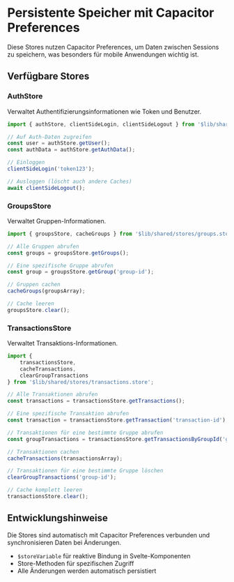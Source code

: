# Persistente Speicher mit Capacitor Preferences

Diese Stores nutzen Capacitor Preferences, um Daten zwischen Sessions zu speichern, was besonders für mobile Anwendungen wichtig ist.

## Verfügbare Stores

### AuthStore

Verwaltet Authentifizierungsinformationen wie Token und Benutzer.

```typescript
import { authStore, clientSideLogin, clientSideLogout } from '$lib/shared/stores/auth.store';

// Auf Auth-Daten zugreifen
const user = authStore.getUser();
const authData = authStore.getAuthData();

// Einloggen
clientSideLogin('token123');

// Ausloggen (löscht auch andere Caches)
await clientSideLogout();
```

### GroupsStore

Verwaltet Gruppen-Informationen.

```typescript
import { groupsStore, cacheGroups } from '$lib/shared/stores/groups.store';

// Alle Gruppen abrufen
const groups = groupsStore.getGroups();

// Eine spezifische Gruppe abrufen
const group = groupsStore.getGroup('group-id');

// Gruppen cachen
cacheGroups(groupsArray);

// Cache leeren
groupsStore.clear();
```

### TransactionsStore

Verwaltet Transaktions-Informationen.

```typescript
import {
	transactionsStore,
	cacheTransactions,
	clearGroupTransactions
} from '$lib/shared/stores/transactions.store';

// Alle Transaktionen abrufen
const transactions = transactionsStore.getTransactions();

// Eine spezifische Transaktion abrufen
const transaction = transactionsStore.getTransaction('transaction-id');

// Transaktionen für eine bestimmte Gruppe abrufen
const groupTransactions = transactionsStore.getTransactionsByGroupId('group-id');

// Transaktionen cachen
cacheTransactions(transactionsArray);

// Transaktionen für eine bestimmte Gruppe löschen
clearGroupTransactions('group-id');

// Cache komplett leeren
transactionsStore.clear();
```

## Entwicklungshinweise

Die Stores sind automatisch mit Capacitor Preferences verbunden und synchronisieren Daten bei Änderungen.

- `$storeVariable` für reaktive Bindung in Svelte-Komponenten
- Store-Methoden für spezifischen Zugriff
- Alle Änderungen werden automatisch persistiert
